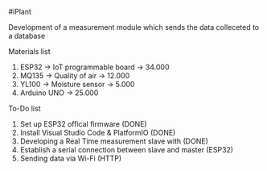 #iPlant

Development of a measurement module which sends the data colleceted to a database

Materials list

1. ESP32 -> IoT programmable board -> 34.000
2. MQ135 -> Quality of air -> 12.000
3. YL100 -> Moisture sensor -> 5.000
4. Arduino UNO -> 25.000


To-Do list

1. Set up ESP32 offical firmware (DONE)
2. Install Visual Studio Code & PlatformIO (DONE)
3. Developing a Real Time measurement slave with (DONE)
4. Establish a serial connection between slave and master (ESP32)
5. Sending data via Wi-Fi (HTTP)



